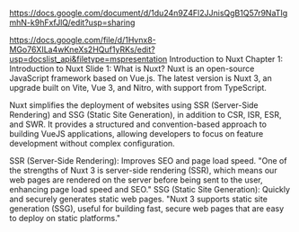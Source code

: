 https://docs.google.com/document/d/1du24n9Z4Fl2JJnisQgB1Q57r9NaTIgmhN-k9hFxfJlQ/edit?usp=sharing


https://docs.google.com/file/d/1Hvnx8-MGo76XILa4wKneXs2HQuf1yRKs/edit?usp=docslist_api&filetype=mspresentation
Introduction to Nuxt
Chapter 1: Introduction to Nuxt
Slide 1: What is Nuxt?
Nuxt is an open-source JavaScript framework based on Vue.js. The latest version is Nuxt 3, an upgrade built on Vite, Vue 3, and Nitro, with support from TypeScript.

Nuxt simplifies the deployment of websites using SSR (Server-Side Rendering) and SSG (Static Site Generation), in addition to CSR, ISR, ESR, and SWR. It provides a structured and convention-based approach to building VueJS applications, allowing developers to focus on feature development without complex configuration.

SSR (Server-Side Rendering): Improves SEO and page load speed.
"One of the strengths of Nuxt 3 is server-side rendering (SSR), which means our web pages are rendered on the server before being sent to the user, enhancing page load speed and SEO."
SSG (Static Site Generation): Quickly and securely generates static web pages.
"Nuxt 3 supports static site generation (SSG), useful for building fast, secure web pages that are easy to deploy on static platforms."

